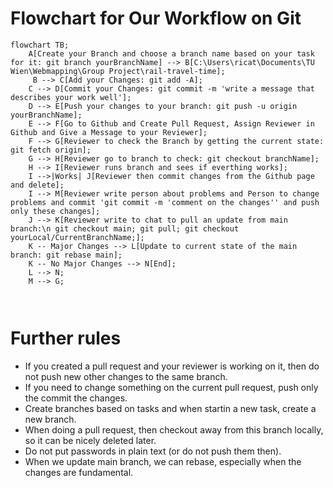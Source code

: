 # Flowchart for Our Workflow on Git
```mermaid
flowchart TB;
    A[Create your Branch and choose a branch name based on your task for it: git branch yourBranchName] --> B[C:\Users\ricat\Documents\TU Wien\Webmapping\Group Project\rail-travel-time];
     B --> C[Add your Changes: git add -A];
    C --> D[Commit your Changes: git commit -m 'write a message that describes your work well'];
    D --> E[Push your changes to your branch: git push -u origin yourBranchName];
    E --> F[Go to Github and Create Pull Request, Assign Reviewer in Github and Give a Message to your Reviewer];
    F --> G[Reviewer to check the Branch by getting the current state: git fetch origin];
    G --> H[Reviewer go to branch to check: git checkout branchName];
    H --> I[Reviewer runs branch and sees if everthing works];
    I -->|Works| J[Reviewer then commit changes from the Github page and delete];
    I --> M[Reviewer write person about problems and Person to change problems and commit 'git commit -m 'comment on the changes'' and push only these changes];
    J --> K[Reviewer write to chat to pull an update from main branch:\n git checkout main; git pull; git checkout yourLocal/CurrentBranchName;];
    K -- Major Changes --> L[Update to current state of the main branch: git rebase main];
    K -- No Major Changes --> N[End];
    L --> N;
    M --> G;
    
   

```
# Further rules

*  If you created a pull request and your reviewer is working on it, then do not push new other changes to the same branch.
*  If you need to change something on the current pull request, push only the commit the changes.
*  Create branches based on tasks and when startin a new task, create a new branch.
*  When doing a pull request, then checkout away from this branch locally, so it can be nicely deleted later.
*  Do not put passwords in plain text (or do not push them then).
*  When we update main branch, we can rebase, especially when the changes are fundamental.
